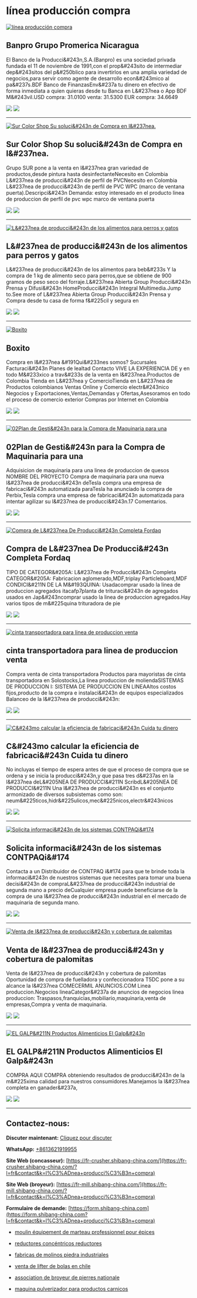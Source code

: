 # línea producción compra

<a href="https://swt.shibang-china.com/?l=fr&img&k=l%C3%ADnea+producci%C3%B3n+compra" target="_blank">![línea producción compra](http://static.shibang-china.com/all-800x300/1070.jpg)</a>

## Banpro Grupo Promerica Nicaragua
El Banco de la Producci&#243n,S.A.(Banpro) es una sociedad privada fundada el 11 de noviembre de 1991,con el prop&#243sito de intermediar dep&#243sitos del p&#250blico para invertirlos en una amplia variedad de negocios,para servir como agente de desarrollo econ&#243mico al pa&#237s.BDF Banco de FinanzasEnv&#237a tu dinero en efectivo de forma inmediata a quien quieras desde tu Banca en L&#237nea o App BDF M&#243vil.USD compra: 31.0100 venta: 31.5300 EUR compra: 34.6649


<a href="https://whatsapp.shibangsoft.com/WhatsApp.php" target="_blank" title="WhatsApp">![](http://static.shibang-china.com/icon/whatsapp.png)</a> <a href="https://swt.shibang-china.com/?l=fr&icon&k=l%C3%ADnea+producci%C3%B3n+compra" target="_blank">![](http://static.shibang-china.com/icon/chat-fr.png)</a>

---

<a href="https://swt.shibang-china.com/?l=fr&img&k=l%C3%ADnea+producci%C3%B3n+compra" target="_blank">![Sur Color Shop Su soluci&#243n de Compra en l&#237nea.](http://static.shibang-china.com/all-800x300/883.jpg)</a>

## Sur Color Shop Su soluci&#243n de Compra en l&#237nea.
Grupo SUR pone a la venta en l&#237nea gran variedad de productos,desde pintura hasta desinfectanteNecesito en Colombia L&#237nea de producci&#243n de perfil de PVCNecesito en Colombia L&#237nea de producci&#243n de perfil de PVC WPC (marco de ventana puerta).Descripci&#243n Demanda: estoy interesado en el producto linea de produccion de perfil de pvc wpc marco de ventana puerta


<a href="https://whatsapp.shibangsoft.com/WhatsApp.php" target="_blank" title="WhatsApp">![](http://static.shibang-china.com/icon/whatsapp.png)</a> <a href="https://swt.shibang-china.com/?l=fr&icon&k=l%C3%ADnea+producci%C3%B3n+compra" target="_blank">![](http://static.shibang-china.com/icon/chat-fr.png)</a>

---

<a href="https://swt.shibang-china.com/?l=fr&img&k=l%C3%ADnea+producci%C3%B3n+compra" target="_blank">![L&#237nea de producci&#243n de los alimentos para perros y gatos](http://static.shibang-china.com/all-800x300/558.jpg)</a>

## L&#237nea de producci&#243n de los alimentos para perros y gatos
L&#237nea de producci&#243n de los alimentos para beb&#233s Y la compra de 1 kg de alimento seco para perros,que se obtiene de 900 gramos de peso seco del forraje.L&#237nea Abierta Group Producci&#243n Prensa y Difusi&#243n HomeProducci&#243n Integral Multimedia.Jump to.See more of L&#237nea Abierta Group Producci&#243n Prensa y Compra desde tu casa de forma f&#225cil y segura en


<a href="https://whatsapp.shibangsoft.com/WhatsApp.php" target="_blank" title="WhatsApp">![](http://static.shibang-china.com/icon/whatsapp.png)</a> <a href="https://swt.shibang-china.com/?l=fr&icon&k=l%C3%ADnea+producci%C3%B3n+compra" target="_blank">![](http://static.shibang-china.com/icon/chat-fr.png)</a>

---

<a href="https://swt.shibang-china.com/?l=fr&img&k=l%C3%ADnea+producci%C3%B3n+compra" target="_blank">![Boxito](http://static.shibang-china.com/all-800x300/1330.jpg)</a>

## Boxito
Compra en l&#237nea &#191Qui&#233nes somos? Sucursales Facturaci&#243n Planes de lealtad Contacto VIVE LA EXPERIENCIA DE y en todo M&#233xico a trav&#233s de la venta en l&#237nea.Productos de Colombia Tienda en L&#237nea y ComercioTienda en L&#237nea de Productos colombianos Ventas Online y Comercio electr&#243nico Negocios y Exportaciones,Ventas,Demandas y Ofertas,Asesoramos en todo el proceso de comercio exterior Compras por Internet en Colombia


<a href="https://whatsapp.shibangsoft.com/WhatsApp.php" target="_blank" title="WhatsApp">![](http://static.shibang-china.com/icon/whatsapp.png)</a> <a href="https://swt.shibang-china.com/?l=fr&icon&k=l%C3%ADnea+producci%C3%B3n+compra" target="_blank">![](http://static.shibang-china.com/icon/chat-fr.png)</a>

---

<a href="https://swt.shibang-china.com/?l=fr&img&k=l%C3%ADnea+producci%C3%B3n+compra" target="_blank">![02Plan de Gesti&#243n para la Compra de Maquinaria para una](http://static.shibang-china.com/all-800x300/352.jpg)</a>

## 02Plan de Gesti&#243n para la Compra de Maquinaria para una
Adquisicion de maquinaria para una linea de produccion de quesos NOMBRE DEL PROYECTO Compra de maquinaria para una nueva l&#237nea de producci&#243n deTesla compra una empresa de fabricaci&#243n automatizada paraTesla ha anunciado la compra de Perbix,Tesla compra una empresa de fabricaci&#243n automatizada para intentar agilizar su l&#237nea de producci&#243n.17 Comentarios.


<a href="https://whatsapp.shibangsoft.com/WhatsApp.php" target="_blank" title="WhatsApp">![](http://static.shibang-china.com/icon/whatsapp.png)</a> <a href="https://swt.shibang-china.com/?l=fr&icon&k=l%C3%ADnea+producci%C3%B3n+compra" target="_blank">![](http://static.shibang-china.com/icon/chat-fr.png)</a>

---

<a href="https://swt.shibang-china.com/?l=fr&img&k=l%C3%ADnea+producci%C3%B3n+compra" target="_blank">![Compra de L&#237nea De Producci&#243n Completa Fordaq](http://static.shibang-china.com/all-800x300/1159.jpg)</a>

## Compra de L&#237nea De Producci&#243n Completa Fordaq
TIPO DE CATEGOR&#205A: L&#237nea de Producci&#243n Completa CATEGOR&#205A: Fabricacion aglomerado,MDF,triplay Particleboard,MDF CONDICI&#211N DE LA M&#193QUINA: Usadacomprar usado la linea de produccion agregados itacafp7planta de trituraci&#243n de agregados usados en Jap&#243ncomprar usado la linea de produccion agregados.Hay varios tipos de m&#225quina trituradora de pie


<a href="https://whatsapp.shibangsoft.com/WhatsApp.php" target="_blank" title="WhatsApp">![](http://static.shibang-china.com/icon/whatsapp.png)</a> <a href="https://swt.shibang-china.com/?l=fr&icon&k=l%C3%ADnea+producci%C3%B3n+compra" target="_blank">![](http://static.shibang-china.com/icon/chat-fr.png)</a>

---

<a href="https://swt.shibang-china.com/?l=fr&img&k=l%C3%ADnea+producci%C3%B3n+compra" target="_blank">![cinta transportadora para linea de produccion venta](http://static.shibang-china.com/all-800x300/1056.jpg)</a>

## cinta transportadora para linea de produccion venta
Compra venta de cinta transportadora Productos para mayoristas de cinta transportadora en Solostocks,La linea produccion de moliendaSISTEMAS DE PRODUCCION I: SISTEMA DE PRODUCCION EN LINEAAltos costos fijos,producto de la compra e instalaci&#243n de equipos especializados Balanceo de la l&#237nea de producci&#243n:


<a href="https://whatsapp.shibangsoft.com/WhatsApp.php" target="_blank" title="WhatsApp">![](http://static.shibang-china.com/icon/whatsapp.png)</a> <a href="https://swt.shibang-china.com/?l=fr&icon&k=l%C3%ADnea+producci%C3%B3n+compra" target="_blank">![](http://static.shibang-china.com/icon/chat-fr.png)</a>

---

<a href="https://swt.shibang-china.com/?l=fr&img&k=l%C3%ADnea+producci%C3%B3n+compra" target="_blank">![C&#243mo calcular la eficiencia de fabricaci&#243n Cuida tu dinero](http://static.shibang-china.com/all-800x300/36.jpg)</a>

## C&#243mo calcular la eficiencia de fabricaci&#243n Cuida tu dinero
No incluyas el tiempo de espera antes de que el proceso de compra que se ordena y se inicia la producci&#243n,y que pasa tres d&#237as en la l&#237nea deL&#205NEA DE PRODUCCI&#211N ScribdL&#205NEA DE PRODUCCI&#211N Una l&#237nea de producci&#243n es el conjunto armonizado de diversos subsistemas como son: neum&#225ticos,hidr&#225ulicos,mec&#225nicos,electr&#243nicos


<a href="https://whatsapp.shibangsoft.com/WhatsApp.php" target="_blank" title="WhatsApp">![](http://static.shibang-china.com/icon/whatsapp.png)</a> <a href="https://swt.shibang-china.com/?l=fr&icon&k=l%C3%ADnea+producci%C3%B3n+compra" target="_blank">![](http://static.shibang-china.com/icon/chat-fr.png)</a>

---

<a href="https://swt.shibang-china.com/?l=fr&img&k=l%C3%ADnea+producci%C3%B3n+compra" target="_blank">![Solicita informaci&#243n de los sistemas CONTPAQi&#174](http://static.shibang-china.com/all-800x300/146.jpg)</a>

## Solicita informaci&#243n de los sistemas CONTPAQi&#174
Contacta a un Distribuidor de CONTPAQ i&#174 para que te brinde toda la informaci&#243n de nuestros sistemas que necesites para tomar una buena decisi&#243n de compraL&#237nea de producci&#243n industrial de segunda mano a precio deCualquier empresa puede beneficiarse de la compra de una l&#237nea de producci&#243n industrial en el mercado de maquinaria de segunda mano.


<a href="https://whatsapp.shibangsoft.com/WhatsApp.php" target="_blank" title="WhatsApp">![](http://static.shibang-china.com/icon/whatsapp.png)</a> <a href="https://swt.shibang-china.com/?l=fr&icon&k=l%C3%ADnea+producci%C3%B3n+compra" target="_blank">![](http://static.shibang-china.com/icon/chat-fr.png)</a>

---

<a href="https://swt.shibang-china.com/?l=fr&img&k=l%C3%ADnea+producci%C3%B3n+compra" target="_blank">![Venta de l&#237nea de producci&#243n y cobertura de palomitas](http://static.shibang-china.com/all-800x300/794.jpg)</a>

## Venta de l&#237nea de producci&#243n y cobertura de palomitas
Venta de l&#237nea de producci&#243n y cobertura de palomitas Oportunidad de compra de fuelladora y confeccionadora T5DC pone a su alcance la l&#237nea COMECERMIL ANUNCIOS.COM Linea produccion.Negocios lineaCategor&#237a de anuncios de negocios linea produccion: Traspasos,franquicias,mobiliario,maquinaria,venta de empresas,Compra y venta de maquinaria.


<a href="https://whatsapp.shibangsoft.com/WhatsApp.php" target="_blank" title="WhatsApp">![](http://static.shibang-china.com/icon/whatsapp.png)</a> <a href="https://swt.shibang-china.com/?l=fr&icon&k=l%C3%ADnea+producci%C3%B3n+compra" target="_blank">![](http://static.shibang-china.com/icon/chat-fr.png)</a>

---

<a href="https://swt.shibang-china.com/?l=fr&img&k=l%C3%ADnea+producci%C3%B3n+compra" target="_blank">![EL GALP&#211N Productos Alimenticios El Galp&#243n](http://static.shibang-china.com/all-800x300/1035.jpg)</a>

## EL GALP&#211N Productos Alimenticios El Galp&#243n
COMPRA AQUI COMPRA obteniendo resultados de producci&#243n de la m&#225xima calidad para nuestros consumidores.Manejamos la l&#237nea completa en ganader&#237a,

<a href="https://whatsapp.shibangsoft.com/WhatsApp.php" target="_blank" title="WhatsApp">![](http://static.shibang-china.com/icon/whatsapp.png)</a> <a href="https://swt.shibang-china.com/?l=fr&icon&k=l%C3%ADnea+producci%C3%B3n+compra" target="_blank">![](http://static.shibang-china.com/icon/chat-fr.png)</a>

---
## Contactez-nous:

**Discuter maintenant:** [Cliquez pour discuter](https://swt.shibang-china.com?l=fr&contact&k=l%C3%ADnea+producci%C3%B3n+compra)

**WhatsApp:**  [+8613621919955](https://whatsapp.shibangsoft.com/WhatsApp.php)

**Site Web (concasseur):** [https://fr-crusher.shibang-china.com/](https://fr-crusher.shibang-china.com/?l=fr&contact&k=l%C3%ADnea+producci%C3%B3n+compra)

**Site Web (broyeur):** [https://fr-mill.shibang-china.com/](https://fr-mill.shibang-china.com/?l=fr&contact&k=l%C3%ADnea+producci%C3%B3n+compra)

**Formulaire de demande:** [https://form.shibang-china.com](https://form.shibang-china.com?l=fr&contact&k=l%C3%ADnea+producci%C3%B3n+compra)

* [moulin équipement de marteau professionnel pour épices](../61/moulin%20%C3%A9quipement%20de%20marteau%20professionnel%20pour%20%C3%A9pices.md)

* [reductores concéntricos reductores](../63/reductores%20conc%C3%A9ntricos%20reductores.md)

* [fabricas de molinos piedra industriales](../64/fabricas%20de%20molinos%20piedra%20industriales.md)

* [venta de lifter de bolas en chile](../63/venta%20de%20lifter%20de%20bolas%20en%20chile.md)

* [association de broyeur de pierres nationale](../65/association%20de%20broyeur%20de%20pierres%20nationale.md)

* [maquina pulverizador para productos carnicos](../64/maquina%20pulverizador%20para%20productos%20carnicos.md)